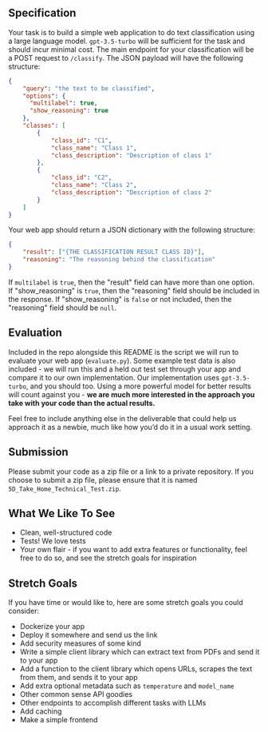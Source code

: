 ## Specification

Your task is to build a simple web application to do text classification using a large language model. `gpt-3.5-turbo` will be sufficient for the task and should incur minimal cost. The main endpoint for your classification will be a POST request to `/classify`. The JSON payload will have the following structure:

```json
{
    "query": "the text to be classified",
    "options": {
      "multilabel": true,
      "show_reasoning": true
    },
    "classes": [
        {
            "class_id": "C1",
            "class_name": "Class 1",
            "class_description": "Description of class 1"
        },
        {
            "class_id": "C2",
            "class_name": "Class 2",
            "class_description": "Description of class 2"
        }
    ]
}

```

Your web app should return a JSON dictionary with the following structure:

```json
{
    "result": ["{THE CLASSIFICATION RESULT CLASS ID}"],
    "reasoning": "The reasoning behind the classification"
}
```

If `multilabel` is `true`, then the "result" field can have more than one option. If "show_reasoning" is `true`, then the "reasoning" field should be included in the response. If "show_reasoning" is `false` or not included, then the "reasoning" field should be `null`.

## Evaluation

Included in the repo alongside this README is the script we will run to evaluate your web app (`evaluate.py`). Some example test data is also included - we will run this and a held out test set through your app and compare it to our own implementation. Our implementation uses `gpt-3.5-turbo`, and you should too. Using a more powerful model for better results will count against you - **we are much more interested in the approach you take with your code than the actual results.**

Feel free to include anything else in the deliverable that could help us approach it as a newbie, much like how you’d do it in a usual work setting.

## Submission

Please submit your code as a zip file or a link to a private repository. If you choose to submit a zip file, please ensure that it is named `5D_Take_Home_Technical_Test.zip`.

## What We Like To See

- Clean, well-structured code
- Tests! We love tests
- Your own flair - if you want to add extra features or functionality, feel free to do so, and see the stretch goals for inspiration

## Stretch Goals

If you have time or would like to, here are some stretch goals you could consider:

- Dockerize your app
- Deploy it somewhere and send us the link
- Add security measures of some kind
- Write a simple client library which can extract text from PDFs and send it to your app
- Add a function to the client library which opens URLs, scrapes the text from them, and sends it to your app
- Add extra optional metadata such as `temperature` and `model_name`
- Other common sense API goodies
- Other endpoints to accomplish different tasks with LLMs
- Add caching
- Make a simple frontend
